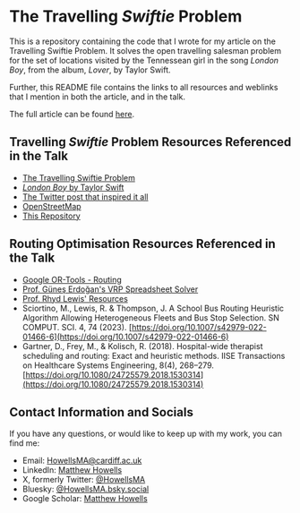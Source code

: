# The Travelling *Swiftie* Problem
This is a repository containing the code that I wrote for my article on the 
Travelling Swiftie Problem. It solves the open travelling salesman problem for 
the set of locations visited by the Tennessean girl in the song *London Boy*, 
from the album, *Lover*, by Taylor Swift.

Further, this README file contains the links to all resources and weblinks that
I mention in both the article, and in the talk.

The full article can be found 
[here](https://www.tandfonline.com/doi/full/10.1080/2058802X.2024.2388417).

## Travelling *Swiftie* Problem Resources Referenced in the Talk
- [The Travelling Swiftie Problem](https://www.tandfonline.com/doi/full/10.1080/2058802X.2024.2388417)
- [*London Boy* by Taylor Swift](https://www.youtube.com/watch?v=VsKoOH6DVys&ab_channel=TaylorSwiftVEVO)
- [The Twitter post that inspired it all](https://x.com/_EthanBeer/status/1164960418688831489)
- [OpenStreetMap](https://www.openstreetmap.org/)
- [This Repository](https://github.com/MHowells/travelling_swiftie_problem)

## Routing Optimisation Resources Referenced in the Talk
- [Google OR-Tools - Routing](https://developers.google.com/optimization/routing)
- [Prof. Güneş Erdoğan's VRP Spreadsheet Solver](https://people.bath.ac.uk/ge277/vrp-spreadsheet-solver/)
- [Prof. Rhyd Lewis' Resources](https://rhydlewis.eu/#resources)
- Sciortino, M., Lewis, R. & Thompson, J. A School Bus Routing Heuristic Algorithm Allowing Heterogeneous Fleets and Bus Stop Selection. SN COMPUT. SCI. 4, 74 (2023). [https://doi.org/10.1007/s42979-022-01466-6](https://doi.org/10.1007/s42979-022-01466-6) 
- Gartner, D., Frey, M., & Kolisch, R. (2018). Hospital-wide therapist scheduling and routing: Exact and heuristic methods. IISE Transactions on Healthcare Systems Engineering, 8(4), 268–279. [https://doi.org/10.1080/24725579.2018.1530314](https://doi.org/10.1080/24725579.2018.1530314)


## Contact Information and Socials
If you have any questions, or would like to keep up with my work, you can find me:
- Email: [HowellsMA@cardiff.ac.uk](mailto:HowellsMA@cardiff.ac.uk)
- LinkedIn: [Matthew Howells](https://www.linkedin.com/in/matthewahowells/)
- X, formerly Twitter: [@HowellsMA](https://x.com/HowellsMA)
- Bluesky: [@HowellsMA.bsky.social](https://bsky.app/profile/howellsma.bsky.social)
- Google Scholar: [Matthew Howells](https://scholar.google.com/citations?user=71sfmvwAAAAJ&hl=en)



